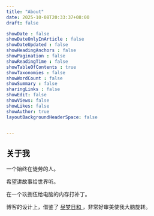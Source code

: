 ```yaml
---
title: "About"
date: 2025-10-08T20:33:37+08:00
draft: false

showDate : false
showDateOnlyInArticle : false
showDateUpdated : false
showHeadingAnchors : false
showPagination : false
showReadingTime : false
showTableOfContents : true
showTaxonomies : false 
showWordCount : false
showSummary : false
sharingLinks : false
showEdit: false
showViews: false
showLikes: false
showAuthor: true
layoutBackgroundHeaderSpace: false


---
```


## 关于我

一个始终在徒劳的人。

希望讲故事给世界听。

在一个玖捌伍给电脑的内存打补丁。
  
  
博客的设计上，借鉴了 [ 昼梦日和 ](https://nanako.icu/) ，非常好审美使我大脑旋转。
